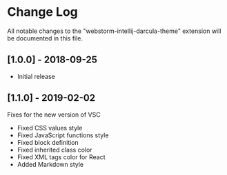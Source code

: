 # Change Log
All notable changes to the "webstorm-intellij-darcula-theme" extension will be documented in this file.

## [1.0.0] - 2018-09-25
- Initial release

## [1.1.0] - 2019-02-02
Fixes for the new version of VSC
- Fixed CSS values style
- Fixed JavaScript functions style
- Fixed block definition
- Fixed inherited class color
- Fixed XML tags color for React
- Added Markdown style
